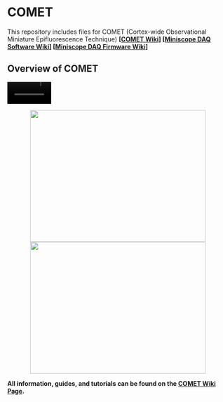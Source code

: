 # COMET
This repository includes files for COMET (Cortex-wide Observational Miniature Epifluorescence Technique)
**[[COMET Wiki](https://github.com/ChangliangGuo2/COMET/wiki)] [[Miniscope DAQ Software Wiki](https://github.com/Aharoni-Lab/Miniscope-DAQ-QT-Software/wiki)] [[Miniscope DAQ Firmware Wiki](https://github.com/Aharoni-Lab/Miniscope-DAQ-Cypress-firmware/wiki)]**

## Overview of COMET
<video width="100" height="50" src="https://github.com/user-attachments/assets/f9d4e9b6-175c-49de-b77d-f8bc424e642c"></video>

<div align=center>
<img src="/imgs/Explosion.png" width="400" height="300"/><img src="/imgs/Explosion.png" width="400" height="300"/>
</div>

<p dir="auto"><strong>All information, guides, and tutorials can be found on the <a href="https://github.com/ChangliangGuo2/COMET/wiki">COMET Wiki Page</a>.</strong></p>
